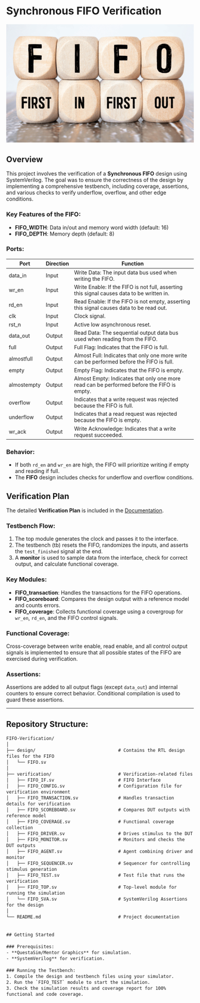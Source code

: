 # Synchronous FIFO Verification

<!-- Add your image here -->
![Project Image](https://github.com/MohamedHussein27/FIFO-Verification/blob/main/Doc/FIFO.png)

## Overview

This project involves the verification of a **Synchronous FIFO** design using SystemVerilog. The goal was to ensure the correctness of the design by implementing a comprehensive testbench, including coverage, assertions, and various checks to verify underflow, overflow, and other edge conditions.

### Key Features of the FIFO:
- **FIFO_WIDTH**: Data in/out and memory word width (default: 16)
- **FIFO_DEPTH**: Memory depth (default: 8)

### Ports:

| Port       | Direction | Function                                                                                     |
|------------|-----------|----------------------------------------------------------------------------------------------|
| data_in    | Input     | Write Data: The input data bus used when writing the FIFO.                                    |
| wr_en      | Input     | Write Enable: If the FIFO is not full, asserting this signal causes data to be written in.    |
| rd_en      | Input     | Read Enable: If the FIFO is not empty, asserting this signal causes data to be read out.      |
| clk        | Input     | Clock signal.                                                                                 |
| rst_n      | Input     | Active low asynchronous reset.                                                                |
| data_out   | Output    | Read Data: The sequential output data bus used when reading from the FIFO.                    |
| full       | Output    | Full Flag: Indicates that the FIFO is full.                                                   |
| almostfull | Output    | Almost Full: Indicates that only one more write can be performed before the FIFO is full.     |
| empty      | Output    | Empty Flag: Indicates that the FIFO is empty.                                                 |
| almostempty| Output    | Almost Empty: Indicates that only one more read can be performed before the FIFO is empty.    |
| overflow   | Output    | Indicates that a write request was rejected because the FIFO is full.                        |
| underflow  | Output    | Indicates that a read request was rejected because the FIFO is empty.                        |
| wr_ack     | Output    | Write Acknowledge: Indicates that a write request succeeded.                                  |

### Behavior:
- If both `rd_en` and `wr_en` are high, the FIFO will prioritize writing if empty and reading if full.
- The **FIFO** design includes checks for underflow and overflow conditions.

## Verification Plan

The detailed **Verification Plan** is included in the [Documentation](https://github.com/MohamedHussein27/FIFO-Verification/tree/main/Doc).

### Testbench Flow:

1. The top module generates the clock and passes it to the interface.
2. The testbench (tb) resets the FIFO, randomizes the inputs, and asserts the `test_finished` signal at the end.
3. A **monitor** is used to sample data from the interface, check for correct output, and calculate functional coverage.

### Key Modules:
- **FIFO_transaction**: Handles the transactions for the FIFO operations.
- **FIFO_scoreboard**: Compares the design output with a reference model and counts errors.
- **FIFO_coverage**: Collects functional coverage using a covergroup for `wr_en`, `rd_en`, and the FIFO control signals.

### Functional Coverage:
Cross-coverage between write enable, read enable, and all control output signals is implemented to ensure that all possible states of the FIFO are exercised during verification.

### Assertions:
Assertions are added to all output flags (except `data_out`) and internal counters to ensure correct behavior. Conditional compilation is used to guard these assertions.

---

## Repository Structure:

```plaintext
FIFO-Verification/
│
├── design/                               # Contains the RTL design files for the FIFO
│   └── FIFO.sv
│
├── verification/                         # Verification-related files
│   ├── FIFO_IF.sv                        # FIFO Interface
│   ├── FIFO_CONFIG.sv                    # Configuration file for verification environment
│   ├── FIFO_TRANSACTION.sv               # Handles transaction details for verification
│   ├── FIFO_SCOREBOARD.sv                # Compares DUT outputs with reference model
│   ├── FIFO_COVERAGE.sv                  # Functional coverage collection
│   ├── FIFO_DRIVER.sv                    # Drives stimulus to the DUT
│   ├── FIFO_MONITOR.sv                   # Monitors and checks the DUT outputs
│   ├── FIFO_AGENT.sv                     # Agent combining driver and monitor
│   ├── FIFO_SEQUENCER.sv                 # Sequencer for controlling stimulus generation
│   ├── FIFO_TEST.sv                      # Test file that runs the verification
│   ├── FIFO_TOP.sv                       # Top-level module for running the simulation
│   └── FIFO_SVA.sv                       # SystemVerilog Assertions for the design
│
└── README.md                             # Project documentation


## Getting Started

### Prerequisites:
- **QuestaSim/Mentor Graphics** for simulation.
- **SystemVerilog** for verification.

### Running the Testbench:
1. Compile the design and testbench files using your simulator.
2. Run the `FIFO_TEST` module to start the simulation.
3. Check the simulation results and coverage report for 100% functional and code coverage.
